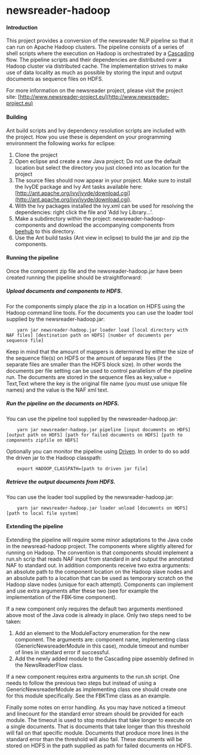 newsreader-hadoop
=================

#### Introduction
This project provides a conversion of the newsreader NLP pipeline so that it can run on Apache Hadoop clusters. The pipeline consists of a series of shell scripts where the execution on Hadoop is orchestrated by 
a [Cascading](http://www.cascading.org) flow. The pipeline scripts and their dependencies are distributed over a Hadoop cluster via distributed cache. The implementation strives to make use of data locality as much as possible by storing the input and output documents as sequence files on HDFS.

For more information on the newsreader project, please visit the project site: [http://www.newsreader-project.eu](http://www.newsreader-project.eu)

#### Building

Ant build scripts and Ivy dependency resolution scripts are included with the project. How you use these is dependent on your programming environment the 
following works for eclipse:

1. Clone the project
2. Open eclipse and create a new Java project; Do not use the default location but select the directory you just cloned into as location for the project
3. The source files should now appear in your project. Make sure to install the IvyDE package and Ivy Ant tasks available here: [http://ant.apache.org/ivy/ivyde/download.cgi](http://ant.apache.org/ivy/ivyde/download.cgi). 
4. With the Ivy packages installed the ivy.xml can be used for resolving the dependencies: right click the file and 'Add Ivy Library...'.
5. Make a subdirectory within the project: newsreader-hadoop-components and download the accompanying components from [beehub](https://beehub.nl/Newsreader/newsreader-hadoop-components) to this directory. 
6. Use the Ant build tasks (Ant view in eclipse) to build the jar and zip the components.

#### Running the pipeline

Once the component zip file and the newsreader-hadoop.jar have been created running the pipeline should be straightforward:

##### Upload documents and components to HDFS. 

For the components simply place the zip in a location on HDFS using the Hadoop command line tools. For the documents you can use the loader tool supplied by the newsreader-hadoop.jar: 

		yarn jar newsreader-hadoop.jar loader load [local directory with NAF files] [destination path on HDFS] [number of documents per sequence file]
    
Keep in mind that the amount of mappers is determined by either the size of the sequence file(s) on HDFS or the amount of separate files (if the separate files are smaller than the HDFS block size). In other words the documents per file setting can be used to control parallelism of the pipeline run. The documents
are stored in the sequence files as key,value = Text,Text where the key is the original file name (you must use unique file names) and the value is the NAF xml text.

##### Run the pipeline on the documents on HDFS.

You can use the pipeline tool supplied by the newsreader-hadoop.jar: 

		yarn jar newsreader-hadoop.jar pipeline [input documents on HDFS] [output path on HDFS] [path for failed documents on HDFS] [path to components zipfile on HDFS]

Optionally you can monitor the pipeline using [Driven](http://www.cascading.org/2014/02/14/driven-for-cascading/). In order to do so add the driven jar to the Hadoop classpath:

		export HADOOP_CLASSPATH=[path to driven jar file]

##### Retrieve the output documents from HDFS. 

You can use the loader tool supplied by the newsreader-hadoop.jar: 

		yarn jar newsreader-hadoop.jar loader unload [documents on HDFS] [path to local file system]
    
#### Extending the pipeline

Extending the pipeline will require some minor adaptations to the Java code in the newsread-hadoop project. The components where slightly altered for running on Hadoop. The convention is that 
components should implement a run.sh scrip that reads NAF input from standard in and output the annotated NAF to standard out. In addition components receive two extra arguments: an absolute path to the
component location on the Hadoop slave nodes and an absolute path to a location that can be used as temporary scratch on the Hadoop slave nodes (unique for each attempt). Components can implement and use extra arguments after these two 
(see for example the implementation of the FBK-time component).

If a new component only requires the default two arguments mentioned above most of the Java code is already in place. Only two steps need to be taken:

1. Add an element to the ModuleFactory enumeration for the new component. The arguments are: component name, implementing class (GenericNewsreaderModule in this case), module timeout and number of lines in standard error if successful.
2. Add the newly added module to the Cascading pipe assembly defined in the NewsReaderFlow class.

If a new component requires extra arguments to the run.sh script. One needs to follow the previous two steps but instead of using a GenericNewsreaderModule as implementing class one should create one for this module specifically. See the FBKTime class as an example.

Finally some notes on error handling. As you may have noticed a timeout and linecount for the standard error stream should be provided for each module. The timeout is used to stop modules that take longer to execute on a single documents. That is documents that take longer than this threshold will fail on that specific module. Documents
that produce more lines in the standard error than the threshold will also fail. These documents will be stored on HDFS in the path supplied as path for failed documents on HDFS.